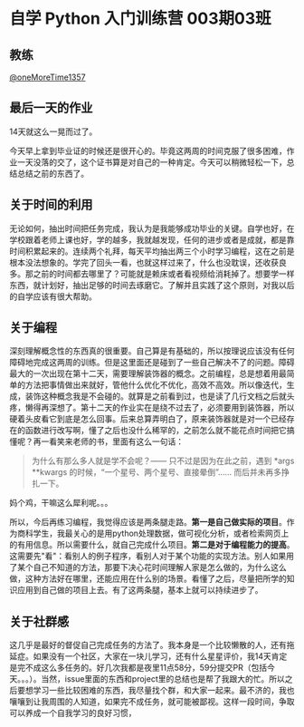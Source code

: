 # 自学 Python 入门训练营 003期03班

## 教练

[@oneMoreTime1357](https://github.com/oneMoreTime1357)

## 最后一天的作业

14天就这么一晃而过了。

今天早上拿到毕业证的时候还是很开心的。毕竟这两周的时间克服了很多困难，作业一天没落的交了，这个证书算是对自己的一种肯定。今天可以稍微轻松一下，总结总结之前的东西了。

## 关于时间的利用

无论如何，抽出时间把任务完成，我认为是我能够成功毕业的关键。自学也好，在学校跟着老师上课也好，学的越多，我就越发现，任何的进步或者是成就，都是靠时间积累起来的。连续两个礼拜，每天平均抽出两三个小时学习编程，这在之前是根本没法想象的。学完了回头一看，也就这样过来了，什么也没耽误，还收获良多。那之前的时间都去哪里了？可能就是赖床或者看视频给消耗掉了。想要学一样东西，就计划好，抽出足够的时间去琢磨它。了解并且实践了这个原则，对我以后的自学应该有很大帮助。

## 关于编程

深刻理解概念性的东西真的很重要。自己算是有基础的，所以按理说应该没有任何障碍地完成这两周的训练。但是这里面还是碰到了一些自己解决不了的问题。障碍最大的一次出现在第十二天，需要理解装饰器的概念。之前编程，总是想着用最简单的方法把事情做出来就好，管他什么优化不优化，高效不高效。所以像迭代，生成，装饰这种概念我是不会碰的。就算是之前看到过，也是读了几行文档之后就头疼，懒得再深想了。第十二天的作业实在是绕不过去了，必须要用到装饰器，所以硬着头皮看它到底是怎么回事。后来总算弄明白了，原来装饰器就是对一个已经存在的函数进行改写啊，懂了之后也没什么稀罕的，之前怎么就不能花点时间把它搞懂呢？再一看笑来老师的书，里面有这么一句话：

>为什么有那么多人就是学不会呢？—— 只不过是因为在此之前，遇到 *args **kwargs 的时候，“一个星号、两个星号、直接晕倒”…… 而后并未再多挣扎一下。

妈个鸡，干嘛这么犀利呢。。。

所以，今后再练习编程，我觉得应该是两条腿走路。**第一是自己做实际的项目**。作为商科学生，我最关心的是用python处理数据，做可视化分析，或者检索网页上的有用信息。所以需要什么，就自己完成什么项目。**第二是对于编程能力的提高**。这需要先"看"：看别人的例子程序，看别人对于某个功能的实现方法。别人如果用了某个自己不知道的方法，那要下决心花时间理解人家是怎么做的，为什么这么做，这种方法好在哪里，还能应用在什么别的场景。看懂了之后，尽量把所学的知识应用到自己做的项目上去。有了这两条腿，基本上就可以持续进步了。

## 关于社群感

这几乎是最好的督促自己完成任务的方法了。我本身是一个比较懒散的人，还有拖延症。如果没有一个社区，大家在一块儿学习，还有什么星星评价，我14天肯定是完不成这么多任务的。好几次我都是夜里11点58分，59分提交PR（包括今天。。。）。当然，issue里面的东西和project里的总结也是帮了我跟大的忙。所以之后要想学习一些比较困难的东西，我尽量找个群，和大家一起来。最不济的，我也嚷嚷到让我周围的人知道，如果完不成任务，就可能被鄙视。这样一段时间，争取可以养成一个自我学习的良好习惯，